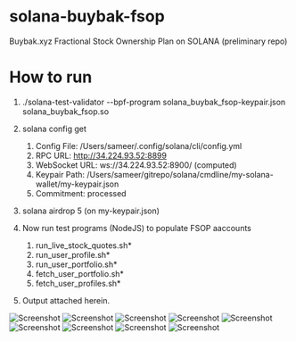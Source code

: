 # solana-buybak-fsop
Buybak.xyz Fractional Stock Ownership Plan on SOLANA (preliminary repo)

# How to run
1. ./solana-test-validator --bpf-program solana_buybak_fsop-keypair.json solana_buybak_fsop.so
2. solana config get
    1. Config File: /Users/sameer/.config/solana/cli/config.yml
    2. RPC URL: http://34.224.93.52:8899
    3. WebSocket URL: ws://34.224.93.52:8900/ (computed)
    4. Keypair Path: /Users/sameer/gitrepo/solana/cmdline/my-solana-wallet/my-keypair.json
    5. Commitment: processed
6. solana airdrop 5 (on my-keypair.json)
7. Now run test programs (NodeJS) to populate FSOP aaccounts
    1. run_live_stock_quotes.sh*
    2. run_user_profile.sh*
    3. run_user_portfolio.sh*
    4. fetch_user_portfolio.sh*
    5. fetch_user_profiles.sh*

8. Output attached herein.

![Screenshot](BuyBak1.png)        ![Screenshot](BuyBak2.png)
![Screenshot](BuyBakWebTVL.png)
![Screenshot](screenshot1.png)
![Screenshot](screenshot2.png)
![Screenshot](screenshot3.png)
![Screenshot](screenshot4.png)
![Screenshot](screenshot5.png)
![Screenshot](screenshot6.png)
